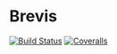 # Brevis

[![Build Status][gh-actions-image]][gh-actions]
[![Coveralls][coveralls-image]][coveralls]


[gh-actions]: https://github.com/dario-javier-rick/EstudiarEsElCamino/actions
[gh-actions-image]: https://github.com/dario-javier-rick/EstudiarEsElCamino/actions/workflows/build-and-test.yml/badge.svg
[coveralls-image]: https://coveralls.io/repos/github/dario-javier-rick/EstudiarEsElCamino/badge.svg?branch=master
[coveralls]: https://coveralls.io/github/dario-javier-rick/EstudiarEsElCamino?branch=master
